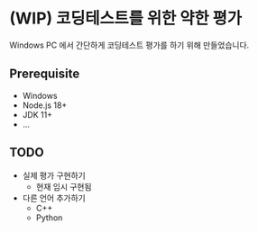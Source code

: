 # (WIP) 코딩테스트를 위한 약한 평가

Windows PC 에서 간단하게 코딩테스트 평가를 하기 위해 만들었습니다.

## Prerequisite

- Windows
- Node.js 18+
- JDK 11+
- ...

## TODO

- 실제 평가 구현하기
  - 현재 임시 구현됨
- 다른 언어 추가하기
  - C++
  - Python
